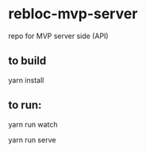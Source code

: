 # rebloc-mvp-server
repo for MVP server side (API)

## to build
yarn install

## to run:
yarn run watch

yarn run serve
